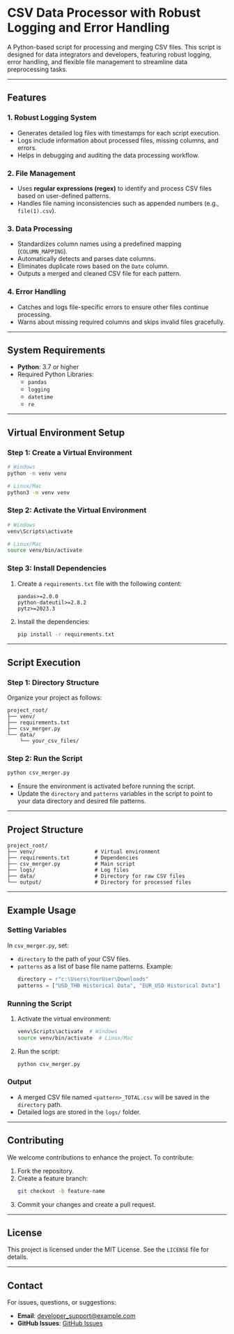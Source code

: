 # CSV Data Processor with Robust Logging and Error Handling

A Python-based script for processing and merging CSV files. This script is designed for data integrators and developers, featuring robust logging, error handling, and flexible file management to streamline data preprocessing tasks.

---

## Features

### 1. **Robust Logging System**
- Generates detailed log files with timestamps for each script execution.
- Logs include information about processed files, missing columns, and errors.
- Helps in debugging and auditing the data processing workflow.

### 2. **File Management**
- Uses **regular expressions (regex)** to identify and process CSV files based on user-defined patterns.
- Handles file naming inconsistencies such as appended numbers (e.g., `file(1).csv`).

### 3. **Data Processing**
- Standardizes column names using a predefined mapping (`COLUMN_MAPPING`).
- Automatically detects and parses date columns.
- Eliminates duplicate rows based on the `Date` column.
- Outputs a merged and cleaned CSV file for each pattern.

### 4. **Error Handling**
- Catches and logs file-specific errors to ensure other files continue processing.
- Warns about missing required columns and skips invalid files gracefully.

---

## System Requirements
- **Python**: 3.7 or higher
- Required Python Libraries:
  - `pandas`
  - `logging`
  - `datetime`
  - `re`

---

## Virtual Environment Setup

### Step 1: Create a Virtual Environment
```bash
# Windows
python -m venv venv

# Linux/Mac
python3 -m venv venv
```

### Step 2: Activate the Virtual Environment
```bash
# Windows
venv\Scripts\activate

# Linux/Mac
source venv/bin/activate
```

### Step 3: Install Dependencies
1. Create a `requirements.txt` file with the following content:
    ```text
    pandas>=2.0.0
    python-dateutil>=2.8.2
    pytz>=2023.3
    ```
2. Install the dependencies:
    ```bash
    pip install -r requirements.txt
    ```

---

## Script Execution

### Step 1: Directory Structure
Organize your project as follows:
```
project_root/
├── venv/
├── requirements.txt
├── csv_merger.py
└── data/
    └── your_csv_files/
```

### Step 2: Run the Script
```bash
python csv_merger.py
```
- Ensure the environment is activated before running the script.
- Update the `directory` and `patterns` variables in the script to point to your data directory and desired file patterns.

---

## Project Structure
```
project_root/
├── venv/                   # Virtual environment
├── requirements.txt        # Dependencies
├── csv_merger.py           # Main script
├── logs/                   # Log files
├── data/                   # Directory for raw CSV files
└── output/                 # Directory for processed files
```

---

## Example Usage

### Setting Variables
In `csv_merger.py`, set:
- `directory` to the path of your CSV files.
- `patterns` as a list of base file name patterns. Example:
    ```python
    directory = r"c:\Users\YourUser\Downloads"
    patterns = ["USD_THB Historical Data", "EUR_USD Historical Data"]
    ```

### Running the Script
1. Activate the virtual environment:
    ```bash
    venv\Scripts\activate  # Windows
    source venv/bin/activate  # Linux/Mac
    ```
2. Run the script:
    ```bash
    python csv_merger.py
    ```

### Output
- A merged CSV file named `<pattern>_TOTAL.csv` will be saved in the `directory` path.
- Detailed logs are stored in the `logs/` folder.

---

## Contributing
We welcome contributions to enhance the project. To contribute:
1. Fork the repository.
2. Create a feature branch:
    ```bash
    git checkout -b feature-name
    ```
3. Commit your changes and create a pull request.

---

## License
This project is licensed under the MIT License. See the `LICENSE` file for details.

---

## Contact
For issues, questions, or suggestions:
- **Email**: developer_support@example.com
- **GitHub Issues**: [GitHub Issues](https://github.com/your-repo/issues)
